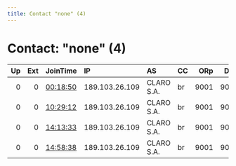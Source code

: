 ```yaml
---
title: Contact "none" (4)
---
```


# Contact: "none" (4)

|   Up |   Ext | JoinTime                                                                                            | IP             | AS         | CC   |   ORp |   Dirp | OS    | Version   | Nickname         |   eFamMembers |
|-----:|------:|:----------------------------------------------------------------------------------------------------|:---------------|:-----------|:-----|------:|-------:|:------|:----------|:-----------------|--------------:|
|    0 |     0 | [00:18:50](https://metrics.torproject.org/rs.html#details/658649391B08541191B9068C7A7BB433B7D5B433) | 189.103.26.109 | CLARO S.A. | br   |  9001 |   9030 | Linux | 0.3.2.10  | atheros001       |             1 |
|    0 |     0 | [10:29:12](https://metrics.torproject.org/rs.html#details/B24266353929AB61D5AE205EB7F4D608CF8EB046) | 189.103.26.109 | CLARO S.A. | br   |  9001 |   9030 | Linux | 0.3.2.10  | electronicslover |             1 |
|    0 |     0 | [14:13:33](https://metrics.torproject.org/rs.html#details/8A6830DF97A36DE76EE7B1BEB4A9182584D781A2) | 189.103.26.109 | CLARO S.A. | br   |  9001 |   9030 | Linux | 0.3.2.10  | electronicslover |             1 |
|    0 |     0 | [14:58:38](https://metrics.torproject.org/rs.html#details/2D57FA2165CA4459508BFD3E38AC290A55D76502) | 189.103.26.109 | CLARO S.A. | br   |  9001 |   9030 | Linux | 0.3.2.10  | electronicslover |             1 |
